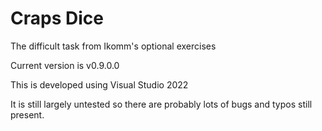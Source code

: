 # Craps Dice
The difficult task from Ikomm's optional exercises

Current version is v0.9.0.0

This is developed using Visual Studio 2022

It is still largely untested so there are probably lots of bugs and typos still present.

